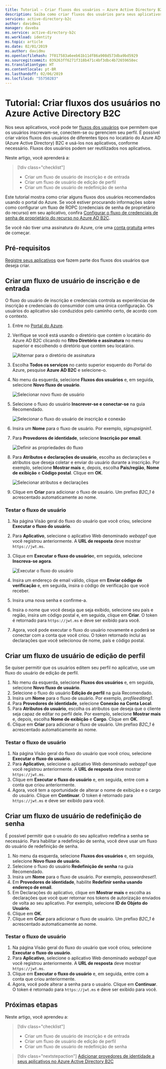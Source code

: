```yaml
---
title: Tutorial – Criar fluxos dos usuários – Azure Active Directory B2C | Microsoft Docs
description: Saiba como criar fluxos dos usuários para seus aplicativos no Azure Active Directory B2C usando o portal do Azure.
services: active-directory-b2c
author: davidmu1
manager: daveba
ms.service: active-directory-b2c
ms.workload: identity
ms.topic: article
ms.date: 02/01/2019
ms.author: davidmu
ms.openlocfilehash: 7f017583a6eeb61b11df86a908d573dba9bd5929
ms.sourcegitcommit: 039263ff6271f318b471c4bf3dbc4b72659658ec
ms.translationtype: HT
ms.contentlocale: pt-BR
ms.lasthandoff: 02/06/2019
ms.locfileid: "55750283"
---
```

# <a name="tutorial-create-user-flows-in-azure-active-directory-b2c"></a>Tutorial: Criar fluxos dos usuários no Azure Active Directory B2C

Nos seus aplicativos, você pode ter [fluxos dos usuários](active-directory-b2c-reference-policies.md) que permitem que os usuários inscrevam-se, conectem-se ou gerenciem seu perfil. É possível criar vários fluxos dos usuários de diferentes tipos no locatário do Azure AD (Azure Active Directory) B2C e usá-los nos aplicativos, conforme necessário. Fluxos dos usuários podem ser reutilizados nos aplicativos.

Neste artigo, você aprenderá a:

> [!div class="checklist"]
> * Criar um fluxo de usuário de inscrição e de entrada
> * Criar um fluxo de usuário de edição de perfil
> * Criar um fluxo de usuário de redefinição de senha

Este tutorial mostra como criar alguns fluxos dos usuários recomendados usando o portal do Azure. Se você estiver procurando informações sobre como configurar um fluxo de ROPC (credenciais de senha de proprietário do recurso) em seu aplicativo, confira [Configurar o fluxo de credenciais de senha de proprietário do recurso no Azure AD B2C](configure-ropc.md).

Se você não tiver uma assinatura do Azure, crie uma [conta gratuita](https://azure.microsoft.com/free/?WT.mc_id=A261C142F) antes de começar.

## <a name="prerequisites"></a>Pré-requisitos

[Registre seus aplicativos](tutorial-register-applications.md) que fazem parte dos fluxos dos usuários que deseja criar. 

## <a name="create-a-sign-up-and-sign-in-user-flow"></a>Criar um fluxo de usuário de inscrição e de entrada

O fluxo do usuário de inscrição e credenciais controla as experiências de inscrição e credenciais do consumidor com uma única configuração. Os usuários do aplicativo são conduzidos pelo caminho certo, de acordo com o contexto.

1. Entre no [Portal do Azure](https://portal.azure.com).
2. Verifique se você está usando o diretório que contém o locatário do Azure AD B2C clicando no **filtro Diretório e assinatura** no menu superior e escolhendo o diretório que contém seu locatário.

    ![Alternar para o diretório de assinatura](./media/tutorial-create-user-flows/switch-directories.png)

3. Escolha **Todos os serviços** no canto superior esquerdo do Portal do Azure, pesquise **Azure AD B2C** e selecione-o.
4. No menu da esquerda, selecione **Fluxos dos usuários** e, em seguida, selecione **Novo fluxo de usuário**.

    ![Selecionar novo fluxo de usuário](./media/tutorial-create-user-flows/signup-signin-user-flow.png)

5. Selecione o fluxo do usuário **Inscrever-se e conectar-se** na guia Recomendado.

    ![Selecionar o fluxo do usuário de inscrição e conexão](./media/tutorial-create-user-flows/signup-signin-type.png)

6. Insira um **Nome** para o fluxo de usuário. Por exemplo, *signupsignin1*.
7. Para **Provedores de identidade**, selecione **Inscrição por email**.

    ![Definir as propriedades do fluxo](./media/tutorial-create-user-flows/signup-signin-properties.png)

8. Para **Atributos e declarações do usuário**, escolha as declarações e atributos que deseja coletar e enviar do usuário durante a inscrição. Por exemplo, selecione **Mostrar mais** e, depois, escolha **País/região**, **Nome de exibição** e **Código postal**. Clique em **OK**.

    ![Selecionar atributos e declarações](./media/tutorial-create-user-flows/signup-signin-attributes.png)

9. Clique em **Criar** para adicionar o fluxo de usuário. Um prefixo *B2C_1* é acrescentado automaticamente ao nome.

### <a name="test-the-user-flow"></a>Testar o fluxo de usuário

1. Na página Visão geral do fluxo do usuário que você criou, selecione **Executar o fluxo do usuário**.
2. Para **Aplicativo**, selecione o aplicativo Web denominado *webapp1* que você registrou anteriormente. A **URL de resposta** deve mostrar `https://jwt.ms`.
3. Clique em **Executar o fluxo do usuário**e, em seguida, selecione **Inscreva-se agora**.

    ![Executar o fluxo do usuário](./media/tutorial-create-user-flows/signup-signin-run-now.png)

4. Insira um endereço de email válido, clique em **Enviar código de verificação** e, em seguida, insira o código de verificação que você receber.
5. Insira uma nova senha e confirme-a.
6. Insira o nome que você deseja que seja exibido, selecione seu país e região, insira um código postal e, em seguida, clique em **Criar**. O token é retornado para `https://jwt.ms` e deve ser exibido para você.
7. Agora, você pode executar o fluxo do usuário novamente e poderá se conectar com a conta que você criou. O token retornado inclui as declarações que você selecionou de nome, país e código postal.

## <a name="create-a-profile-editing-user-flow"></a>Criar um fluxo de usuário de edição de perfil

Se quiser permitir que os usuários editem seu perfil no aplicativo, use um fluxo do usuário de edição de perfil.

1. No menu da esquerda, selecione **Fluxos dos usuários** e, em seguida, selecione **Novo fluxo de usuário**.
2. Selecione o fluxo do usuário **Edição de perfil** na guia Recomendado.
3. Insira um **Nome** para o fluxo de usuário. Por exemplo, *profileediting1*.
4. Para **Provedores de identidade**, selecione **Conexão na Conta Local**.
5. Para **Atributos do usuário**, escolha os atributos que deseja que o cliente seja capaz de editar no perfil dele. Por exemplo, selecione **Mostrar mais** e, depois, escolha **Nome de exibição** e **Cargo**. Clique em **OK**.
6. Clique em **Criar** para adicionar o fluxo de usuário. Um prefixo *B2C_1* é acrescentado automaticamente ao nome.

### <a name="test-the-user-flow"></a>Testar o fluxo de usuário

1. Na página Visão geral do fluxo do usuário que você criou, selecione **Executar o fluxo do usuário**.
2. Para **Aplicativo**, selecione o aplicativo Web denominado *webapp1* que você registrou anteriormente. A **URL de resposta** deve mostrar `https://jwt.ms`.
3. Clique em **Executar o fluxo do usuário** e, em seguida, entre com a conta que criou anteriormente.
4. Agora, você tem a oportunidade de alterar o nome de exibição e o cargo do usuário. Clique em **Continuar**. O token é retornado para `https://jwt.ms` e deve ser exibido para você.

## <a name="create-a-password-reset-user-flow"></a>Criar um fluxo de usuário de redefinição de senha

É possível permitir que o usuário do seu aplicativo redefina a senha se necessário. Para habilitar a redefinição de senha, você deve usar um fluxo do usuário de redefinição de senha.

1. No menu da esquerda, selecione **Fluxos dos usuários** e, em seguida, selecione **Novo fluxo de usuário**.
2. Selecione o fluxo do usuário **Redefinição de senha** na guia Recomendado.
3. Insira um **Nome** para o fluxo de usuário. Por exemplo, *passwordreset1*.
4. Em **Provedores de identidade**, habilite **Redefinir senha usando endereço de email**.
5. Em Declarações do aplicativo, clique em **Mostrar mais** e escolha as declarações que você quer retornar nos tokens de autorização enviados de volta ao seu aplicativo. Por exemplo, selecione **ID de Objeto do Usuário**.
6. Clique em **OK**.
7. Clique em **Criar** para adicionar o fluxo de usuário. Um prefixo *B2C_1* é acrescentado automaticamente ao nome.

### <a name="test-the-user-flow"></a>Testar o fluxo de usuário

1. Na página Visão geral do fluxo do usuário que você criou, selecione **Executar o fluxo do usuário**.
2. Para **Aplicativo**, selecione o aplicativo Web denominado *webapp1* que você registrou anteriormente. A **URL de resposta** deve mostrar `https://jwt.ms`.
3. Clique em **Executar o fluxo do usuário** e, em seguida, entre com a conta que criou anteriormente.
4. Agora, você pode alterar a senha para o usuário. Clique em **Continuar**. O token é retornado para `https://jwt.ms` e deve ser exibido para você.

## <a name="next-steps"></a>Próximas etapas

Neste artigo, você aprendeu a:

> [!div class="checklist"]
> * Criar um fluxo de usuário de inscrição e de entrada
> * Criar um fluxo de usuário de edição de perfil
> * Criar um fluxo de usuário de redefinição de senha

> [!div class="nextstepaction"]
> [Adicionar provedores de identidade a seus aplicativos no Azure Active Directory B2C](tutorial-add-identity-providers.md)